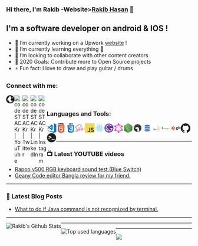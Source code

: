 
### Hi there, I'm Rakib -Website>[Rakib Hasan][website] 👋

## I'm a software developer on android & IOS !
- 🔭 I’m currently working on a Upwork [website] !
- 🌱 I’m currently learning everything 🤣
- 👯 I’m looking to collaborate with other content creators
- 🥅 2020 Goals: Contribute more to Open Source projects
- ⚡ Fun fact: I love to draw and play guitar / drums

### Connect with me:

[<img align="left" alt="codeSTACKr.com" width="22px" src="https://raw.githubusercontent.com/iconic/open-iconic/master/svg/globe.svg" />][Website]
[<img align="left" alt="codeSTACKr | YouTube" width="22px" src="https://cdn.jsdelivr.net/npm/simple-icons@v3/icons/youtube.svg" />][youtube]
[<img align="left" alt="codeSTACKr | Twitter" width="22px" src="https://cdn.jsdelivr.net/npm/simple-icons@v3/icons/twitter.svg" />][twitter]
[<img align="left" alt="codeSTACKr | LinkedIn" width="22px" src="https://cdn.jsdelivr.net/npm/simple-icons@v3/icons/linkedin.svg" />][linkedin]
[<img align="left" alt="codeSTACKr | Instagram" width="22px" src="https://cdn.jsdelivr.net/npm/simple-icons@v3/icons/instagram.svg" />][instagram]

<br />

### Languages and Tools:

[<img align="left" alt="Visual Studio Code" width="26px" src="https://raw.githubusercontent.com/github/explore/80688e429a7d4ef2fca1e82350fe8e3517d3494d/topics/visual-studio-code/visual-studio-code.png" />][webdevplaylist]
[<img align="left" alt="HTML5" width="26px" src="https://raw.githubusercontent.com/github/explore/80688e429a7d4ef2fca1e82350fe8e3517d3494d/topics/html/html.png" />][webdevplaylist]
[<img align="left" alt="CSS3" width="26px" src="https://raw.githubusercontent.com/github/explore/80688e429a7d4ef2fca1e82350fe8e3517d3494d/topics/css/css.png" />][cssplaylist]
[<img align="left" alt="Sass" width="26px" src="https://raw.githubusercontent.com/github/explore/80688e429a7d4ef2fca1e82350fe8e3517d3494d/topics/sass/sass.png" />][cssplaylist]
[<img align="left" alt="JavaScript" width="26px" src="https://raw.githubusercontent.com/github/explore/80688e429a7d4ef2fca1e82350fe8e3517d3494d/topics/javascript/javascript.png" />][jsplaylist]
[<img align="left" alt="React" width="26px" src="https://raw.githubusercontent.com/github/explore/80688e429a7d4ef2fca1e82350fe8e3517d3494d/topics/react/react.png" />][reactplaylist]
[<img align="left" alt="Gatsby" width="26px" src="https://raw.githubusercontent.com/github/explore/e94815998e4e0713912fed477a1f346ec04c3da2/topics/gatsby/gatsby.png" />][webdevplaylist]
[<img align="left" alt="GraphQL" width="26px" src="https://raw.githubusercontent.com/github/explore/80688e429a7d4ef2fca1e82350fe8e3517d3494d/topics/graphql/graphql.png" />][webdevplaylist]
[<img align="left" alt="Node.js" width="26px" src="https://raw.githubusercontent.com/github/explore/80688e429a7d4ef2fca1e82350fe8e3517d3494d/topics/nodejs/nodejs.png" />][webdevplaylist]
[<img align="left" alt="Deno" width="26px" src="https://raw.githubusercontent.com/github/explore/361e2821e2dea67711cde99c9c40ed357061cf27/topics/deno/deno.png" />][webdevplaylist]
[<img align="left" alt="SQL" width="26px" src="https://raw.githubusercontent.com/github/explore/80688e429a7d4ef2fca1e82350fe8e3517d3494d/topics/sql/sql.png" />][webdevplaylist]
[<img align="left" alt="MySQL" width="26px" src="https://raw.githubusercontent.com/github/explore/80688e429a7d4ef2fca1e82350fe8e3517d3494d/topics/mysql/mysql.png" />][webdevplaylist]
[<img align="left" alt="MongoDB" width="26px" src="https://raw.githubusercontent.com/github/explore/80688e429a7d4ef2fca1e82350fe8e3517d3494d/topics/mongodb/mongodb.png" />][webdevplaylist]
[<img align="left" alt="Git" width="26px" src="https://raw.githubusercontent.com/github/explore/80688e429a7d4ef2fca1e82350fe8e3517d3494d/topics/git/git.png" />][webdevplaylist]
[<img align="left" alt="GitHub" width="26px" src="https://raw.githubusercontent.com/github/explore/78df643247d429f6cc873026c0622819ad797942/topics/github/github.png" />][webdevplaylist]
[<img align="left" alt="HTML5" width="26px" src="https://raw.githubusercontent.com/github/explore/80688e429a7d4ef2fca1e82350fe8e3517d3494d/topics/terminal/terminal.png" />][webdevplaylist]

<br />
<br />

---

### 📺 Latest YOUTUBE videos
<!-- YOUTUBE:START -->
- [Rapoo v500 RGB keyboard sound test.(Blue Switch)](https://www.youtube.com/watch?v=EjAzXhRIblQ)
- [Geany Code editor Bangla review for my friend.](https://www.youtube.com/watch?v=NDE2NFFy0v4)
<!-- YOUTUBE:END -->

---

### 📕 Latest Blog Posts
<!-- BLOG-POST-LIST:START -->
- [What to do if Java command is not recognized by  terminal.](https://dev.to/rakibhasan455/what-to-do-if-java-command-is-not-recognized-by-terminal-o4c)
<!-- BLOG-POST-LIST:END -->

---

<img align="left" alt="Rakib's Github Stats" src="https://github-readme-stats.vercel.app/api?username=Rakib-Hasan-455&show_icons=true&hide_border=true" />

---

<img align="left" alt="Top used languages" src="https://github-readme-stats.vercel.app/api/top-langs/?username=Rakib-hasan-455"/>

---

<a href="https://github.com/Rakib-Hasan-455/Semester-Fee-Calculator">
  <img align="left" src="https://github-readme-stats.vercel.app/api/pin/?username=Rakib-Hasan-455&repo=Semester-Fee-Calculator" />
</a>

[website]:https://sites.google.com/view/rakibul-hasan-455
[Twitter]: https://https://twitter.com/Rakib_the_star
[youtube]:https://www.youtube.com/channel/UCZGtLTeoGSFcs0c4SlkQHHA?view_as=subscriber
[instagram]: https://www.instagram.com/rakibul_hasan_455
[linkedin]: https://www.linkedin.com/in/Rakibul-hasan-0455
[webdevplaylist]:https://www.youtube.com/channel/UCZGtLTeoGSFcs0c4SlkQHHA?view_as=subscriber
[jsplaylist]:https://www.youtube.com/channel/UCZGtLTeoGSFcs0c4SlkQHHA?view_as=subscriber
[cssplaylist]: https://www.youtube.com/channel/UCZGtLTeoGSFcs0c4SlkQHHA?view_as=subscriber
[reactplaylist]: https://www.youtube.com/channel/UCZGtLTeoGSFcs0c4SlkQHHA?view_as=subscriber
